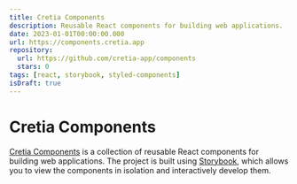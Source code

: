 ```yaml
---
title: Cretia Components
description: Reusable React components for building web applications.
date: 2023-01-01T00:00:00.000
url: https://components.cretia.app
repository:
  url: https://github.com/cretia-app/components
  stars: 0
tags: [react, storybook, styled-components]
isDraft: true
---
```


# Cretia Components

[Cretia Components](https://components.cretia.app) is a collection of reusable React components for building web applications. The project is built using [Storybook](https://storybook.js.org/), which allows you to view the components in isolation and interactively develop them.
